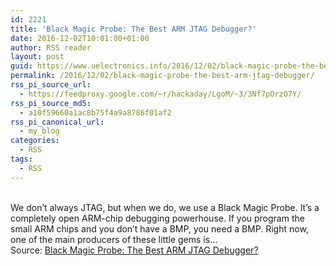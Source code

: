 ```yaml
---
id: 2221
title: 'Black Magic Probe: The Best ARM JTAG Debugger?'
date: 2016-12-02T10:01:00+01:00
author: RSS reader
layout: post
guid: https://www.uelectronics.info/2016/12/02/black-magic-probe-the-best-arm-jtag-debugger/
permalink: /2016/12/02/black-magic-probe-the-best-arm-jtag-debugger/
rss_pi_source_url:
  - https://feedproxy.google.com/~r/hackaday/LgoM/~3/3Nf7pOrzO7Y/
rss_pi_source_md5:
  - a10f59660a1ac8b75f4a9a8786f01af2
rss_pi_canonical_url:
  - my_blog
categories:
  - RSS
tags:
  - RSS
---
```

&#013;  
We don’t always JTAG, but when we do, we use a Black Magic Probe. It’s a completely open ARM-chip debugging powerhouse. If you program the small ARM chips and you don’t have a BMP, you need a BMP. Right now, one of the main producers of these little gems is…&#013;  
Source: <a href="https://feedproxy.google.com/~r/hackaday/LgoM/~3/3Nf7pOrzO7Y/" target="_blank">Black Magic Probe: The Best ARM JTAG Debugger?</a>